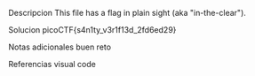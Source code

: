 Descripcion
This file has a flag in plain sight (aka "in-the-clear").

Solucion
picoCTF{s4n1ty_v3r1f13d_2fd6ed29}

Notas adicionales
buen reto

Referencias
visual code